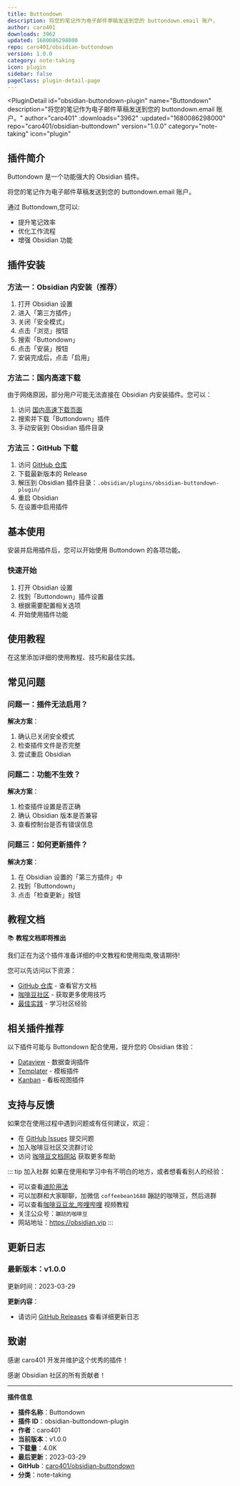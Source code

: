 ```yaml
---
title: Buttondown
description: 将您的笔记作为电子邮件草稿发送到您的 buttondown.email 账户。
author: caro401
downloads: 3962
updated: 1680086298000
repo: caro401/obsidian-buttondown
version: 1.0.0
category: note-taking
icon: plugin
sidebar: false
pageClass: plugin-detail-page
---
```


<PluginDetail
  id="obsidian-buttondown-plugin"
  name="Buttondown"
  description="将您的笔记作为电子邮件草稿发送到您的 buttondown.email 账户。"
  author="caro401"
  :downloads="3962"
  :updated="1680086298000"
  repo="caro401/obsidian-buttondown"
  version="1.0.0"
  category="note-taking"
  icon="plugin"
>

<!-- AUTO_GENERATED_START -->
## 插件简介

Buttondown 是一个功能强大的 Obsidian 插件。

将您的笔记作为电子邮件草稿发送到您的 buttondown.email 账户。

通过 Buttondown,您可以:

- 提升笔记效率
- 优化工作流程
- 增强 Obsidian 功能

<!-- AUTO_GENERATED_END -->

<!-- AUTO_GENERATED_START -->
## 插件安装

### 方法一：Obsidian 内安装（推荐）

1. 打开 Obsidian 设置
2. 进入「第三方插件」
3. 关闭「安全模式」
4. 点击「浏览」按钮
5. 搜索「Buttondown」
6. 点击「安装」按钮
7. 安装完成后，点击「启用」

### 方法二：国内高速下载

由于网络原因，部分用户可能无法直接在 Obsidian 内安装插件。您可以：

1. 访问 [国内高速下载页面](/zh/documentation/obsidian-plugins-download.html)
2. 搜索并下载「Buttondown」插件
3. 手动安装到 Obsidian 插件目录

### 方法三：GitHub 下载

1. 访问 [GitHub 仓库](https://github.com/caro401/obsidian-buttondown)
2. 下载最新版本的 Release
3. 解压到 Obsidian 插件目录：`.obsidian/plugins/obsidian-buttondown-plugin/`
4. 重启 Obsidian
5. 在设置中启用插件

## 基本使用

安装并启用插件后，您可以开始使用 Buttondown 的各项功能。

### 快速开始

1. 打开 Obsidian 设置
2. 找到「Buttondown」插件设置
3. 根据需要配置相关选项
4. 开始使用插件功能

<!-- AUTO_GENERATED_END -->

<!-- CUSTOM_CONTENT_START:tutorial -->
## 使用教程

在这里添加详细的使用教程、技巧和最佳实践。

<!-- CUSTOM_CONTENT_END:tutorial -->

<!-- SHARED_CONTENT_START -->
## 常见问题

### 问题一：插件无法启用？

**解决方案**：
1. 确认已关闭安全模式
2. 检查插件文件是否完整
3. 尝试重启 Obsidian

### 问题二：功能不生效？

**解决方案**：
1. 检查插件设置是否正确
2. 确认 Obsidian 版本是否兼容
3. 查看控制台是否有错误信息

### 问题三：如何更新插件？

**解决方案**：
1. 在 Obsidian 设置的「第三方插件」中
2. 找到「Buttondown」
3. 点击「检查更新」按钮

## 教程文档

📚 **教程文档即将推出**

我们正在为这个插件准备详细的中文教程和使用指南,敬请期待!

您可以先访问以下资源：
- [GitHub 仓库](https://github.com/caro401/obsidian-buttondown) - 查看官方文档
- [咖啡豆社区](/zh/bases/) - 获取更多使用技巧
- [最佳实践](/zh/best-practices/) - 学习社区经验

## 相关插件推荐

以下插件可能与 Buttondown 配合使用，提升您的 Obsidian 体验：

- [Dataview](/zh/plugins/dataview.html) - 数据查询插件
- [Templater](/zh/plugins/templater-obsidian.html) - 模板插件
- [Kanban](/zh/plugins/obsidian-kanban.html) - 看板视图插件

## 支持与反馈

如果您在使用过程中遇到问题或有任何建议，欢迎：

- 在 [GitHub Issues](https://github.com/caro401/obsidian-buttondown/issues) 提交问题
- 加入咖啡豆社区交流群讨论
- 访问 [咖啡豆文档网站](https://obsidian.vip) 获取更多帮助

::: tip 加入社群
如果在使用和学习中有不明白的地方，或者想看看别人的经验：
- 可以查看[进阶用法](/zh/advanced)
- 可以加群和大家聊聊，加微信 `coffeebean1688` 蹦跶的咖啡豆，然后进群
- 可以查看[咖啡豆豆龙_哔哩哔哩](https://space.bilibili.com/618777356) 视频教程
- 关注公众号：`蹦跶的咖啡豆`
- 网站地址：https://obsidian.vip
:::
<!-- SHARED_CONTENT_END -->

<!-- AUTO_GENERATED_START -->
## 更新日志

### 最新版本：v1.0.0

更新时间：2023-03-29

**更新内容**：
- 请访问 [GitHub Releases](https://github.com/caro401/obsidian-buttondown/releases) 查看详细更新日志

## 致谢

感谢 caro401 开发并维护这个优秀的插件！

感谢 Obsidian 社区的所有贡献者！

---

**插件信息**
- **插件名称**：Buttondown
- **插件 ID**：obsidian-buttondown-plugin
- **作者**：caro401
- **当前版本**：v1.0.0
- **下载量**：4.0K
- **最后更新**：2023-03-29
- **GitHub**：[caro401/obsidian-buttondown](https://github.com/caro401/obsidian-buttondown)
- **分类**：note-taking
<!-- AUTO_GENERATED_END -->

</PluginDetail>

